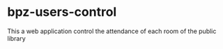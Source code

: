 # bpz-users-control
This a web application control the attendance of each room of the public library
